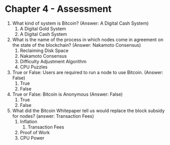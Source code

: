 # Chapter 4 - Assessment

1. What kind of system is Bitcoin? (Answer: A Digital Cash System)
   1. A Digital Gold System
   2. A Digital Cash System
2. What is the name of the process in which nodes come in agreement on the state of the blockchain? (Answer: Nakamoto Consensus)
   1. Reclaiming Disk Space
   2. Nakamoto Consensus
   3. Difficulty Adjustment Algorithm
   4. CPU Puzzles
3. True or False: Users are required to run a node to use Bitcoin. (Answer: False)
   1. True
   2. False
4. True or False: Bitcoin is Anonymous (Answer: False)
   1. True
   2. False
5. What did the Bitcoin Whitepaper tell us would replace the block subsidy for nodes? (answer: Transaction Fees)
   1. Inflation
      1. Transaction Fees
   2. Proof of Work
   3. CPU Power
